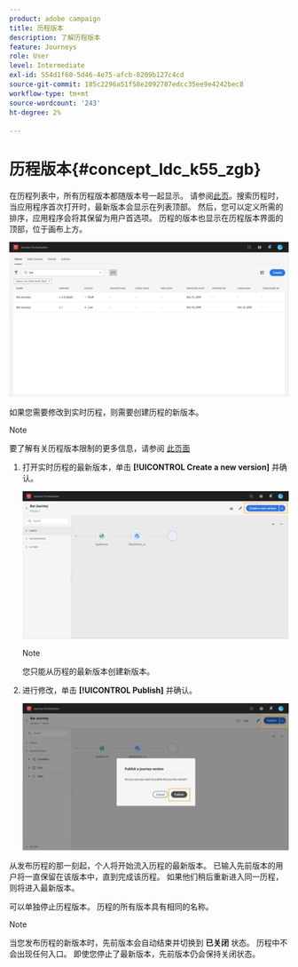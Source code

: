 ```yaml
---
product: adobe campaign
title: 历程版本
description: 了解历程版本
feature: Journeys
role: User
level: Intermediate
exl-id: 554d1f60-5d46-4e75-afcb-8209b127c4cd
source-git-commit: 185c2296a51f58e2092787edcc35ee9e4242bec8
workflow-type: tm+mt
source-wordcount: '243'
ht-degree: 2%

---
```


# 历程版本{#concept_ldc_k55_zgb}

在历程列表中，所有历程版本都随版本号一起显示。 请参阅[此页](../building-journeys/using-the-journey-designer.md)。搜索历程时，当应用程序首次打开时，最新版本会显示在列表顶部。 然后，您可以定义所需的排序，应用程序会将其保留为用户首选项。 历程的版本也显示在历程版本界面的顶部，位于画布上方。

![](../assets/journeyversions1.png)

如果您需要修改到实时历程，则需要创建历程的新版本。

>[!NOTE]
>
>要了解有关历程版本限制的更多信息，请参阅 [此页面](../about/limitations.md#journey-versions-limitations)

1. 打开实时历程的最新版本，单击 **[!UICONTROL Create a new version]** 并确认。

   ![](../assets/journeyversions2.png)

   >[!NOTE]
   >
   >您只能从历程的最新版本创建新版本。

1. 进行修改，单击 **[!UICONTROL Publish]** 并确认。

   ![](../assets/journeyversions3.png)

从发布历程的那一刻起，个人将开始流入历程的最新版本。 已输入先前版本的用户将一直保留在该版本中，直到完成该历程。 如果他们稍后重新进入同一历程，则将进入最新版本。

可以单独停止历程版本。 历程的所有版本具有相同的名称。

>[!NOTE]
>
>当您发布历程的新版本时，先前版本会自动结束并切换到 **已关闭** 状态。 历程中不会出现任何入口。 即使您停止了最新版本，先前版本仍会保持关闭状态。
